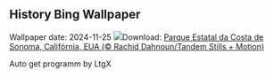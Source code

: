 ## History Bing Wallpaper
Wallpaper date: 2024-11-25
![](https://www.bing.com/th?id=OHR.SonomaCoast_PT-BR0576687853_UHD.jpg&w=1000)Download: [Parque Estatal da Costa de Sonoma, Califórnia, EUA (© Rachid Dahnoun/Tandem Stills + Motion)](https://www.bing.com/th?id=OHR.SonomaCoast_PT-BR0576687853_UHD.jpg)

Auto get programm by LtgX
